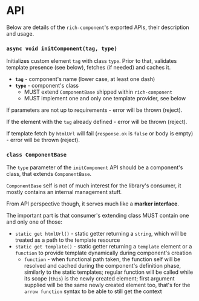 # API

Below are details of the `rich-component`'s exported APIs, their description and usage.

### __`async void initComponent(tag, type)`__

Initializes custom element `tag` with class `type`. Prior to that, validates template presence (see below), fetches (if needed) and caches it.

* __`tag`__ - component's name (lower case, at least one dash)
* __`type`__ - component's class
	* MUST extend `ComponentBase` shipped within `rich-component`
	* MUST implement one and only one template provider, see below

If parameters are not up to requirements - error will be thrown (reject).

If the element with the `tag` already defined - error will be thrown (reject).

If template fetch by `htmlUrl` will fail (`response.ok` is `false` or body is empty) - error will be thrown (reject).

### __`class ComponentBase`__

The `type` parameter of the `initComponent` API should be a component's class, that extends `ComponentBase`.

`ComponentBase` self is not of much interest for the library's consumer, it mostly contains an internal management stuff.

From API perspective though, it serves much like a __marker interface__.

The important part is that consumer's extending class MUST contain one and only one of those:
* `static get htmlUrl()` - static getter returning a `string`, which will be treated as a path to the template resource
* `static get template()` - static getter returning a `template` element or a `function` to provide template dynamically during component's creation
	* `function` - when functional path taken, the function self will be resolved and cached during the component's definition phase, similarly to the static templates; regular function will be called while its scope (`this`) is the newly created element; first argument supplied will be the same newly created element too, that's for the `arrow function` syntax to be able to still get the context